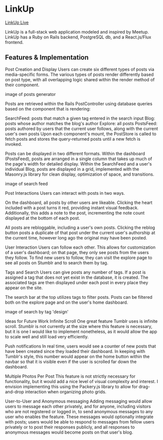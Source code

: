 # LinkUp
[LinkUp Live](http://link--up.herokuapp.com/#/)

LinkUp is a full-stack web application modeled and inspired by Meetup. LinkUp has a Ruby on Rails backend, PostgreSQL db, and a React.js/Flux frontend.

## Features & Implementation
Post Creation and Display
Users can create six different types of posts via media-specific forms. The various types of posts render differently based on post type, with all overlapping logic shared within the render method of their component.

image of posts generator

Posts are retrieved within the Rails PostController using database queries based on the component that is rendering:

SearchFeed: posts that match a given tag entered in the search input
Blog: posts whose author matches the blog's author
Explore: all posts
PostsFeed: posts authored by users that the current user follows, along with the current user's own posts
Upon each component's mount, the PostStore is called to fetch posts and stores the query-returned posts until a new fetch is invoked.

Posts can be displayed in two different formats. Within the dashboard (PostsFeed), posts are arranged in a single column that takes up much of the page's width for detailed display. Within the SearchFeed and a user's individual Blog, posts are displayed in a grid, implemented with the Masonry.js library for clean display, optimization of space, and transitions.

image of search feed

Post Interactions
Users can interact with posts in two ways.

On the dashboard, all posts by other users are likeable. Clicking the heart included with a post turns it red, providing instant visual feedback. Additionally, this adds a note to the post, incrementing the note count displayed at the bottom of each post.

All posts are rebloggable, including a user's own posts. Clicking the reblog button posts a duplicate of that post under the current user's authorship at the current time, however long ago the original may have been posted.

User Interaction
Users can follow each other. This allows for customization of a user's dashboard; on that page, they only see posts from the users they follow. To find new users to follow, they can visit the explore page to see all posts on Stumblr and to search them by tag.

Tags and Search
Users can give posts any number of tags. If a post is assigned a tag that does not yet exist in the database, it is created. The associated tags are then displayed under each post in every place they appear on the site.

The search bar at the top utilizes tags to filter posts. Posts can be filtered both on the explore page and on the user's home dashboard.

image of search by tag 'design'

Ideas for Future Work
Infinite Scroll
One great feature Tumblr uses is infinite scroll. Stumblr is not currently at the size where this feature is necessary, but it is one I would like to implement nonetheless, as it would allow the app to scale well and still load very efficiently.

Push notifications
In real time, users would see a counter of new posts that have been created since they loaded their dashboard. In keeping with Tumblr's style, this number would appear on the home button within the navbar so that it is visible even if the user is scrolled far down the dashboard.

Multiple Photos Per Post
This feature is not strictly necessary for functionality, but it would add a nice level of visual complexity and interest. I envision implementing this using the Packery.js library to allow for drag-and-drop interaction when organizing photo grids.

User-to-User and Anonymous messaging
Adding messaging would allow users to message each other privately, and for anyone, including visitors who are not registered or logged in, to send anonymous messages to any user who enables the feature. These messages would optionally integrate with posts; users would be able to respond to messages from fellow users privately or to post their responses publicly, and all responses to anonymous messages would become posts on that user's blog.
